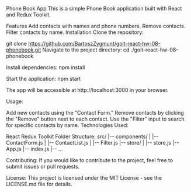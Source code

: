 Phone Book App This is a simple Phone Book application built with React and
Redux Toolkit.

Features Add contacts with names and phone numbers. Remove contacts. Filter
contacts by name. Installation Clone the repository:

git clone https://github.com/BartoszZygmunt/goit-react-hw-08-phonebook.git
Navigate to the project directory: cd ./goit-react-hw-08-phonebook

Install dependencies: npm install

Start the application: npm start

The app will be accessible at http://localhost:3000 in your browser.

Usage:

Add new contacts using the "Contact Form." Remove contacts by clicking the
"Remove" button next to each contact. Use the "Filter" input to search for
specific contacts by name. Technologies Used:

React Redux Toolkit Folder Structure: src/ |-- components/ | |-- ContactForm.js
| |-- ContactList.js | |-- Filter.js |-- store/ | |-- store.js |-- App.js |--
index.js |-- ...

Contributing: If you would like to contribute to the project, feel free to
submit issues or pull requests.

License: This project is licensed under the MIT License - see the LICENSE.md
file for details.
